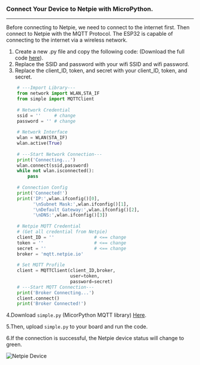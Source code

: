 ### Connect Your Device to Netpie with MicroPython.
---
Before connecting to Netpie, we need to connect to the internet first.
Then connect to Netpie with the MQTT Protocol.
The ESP32 is capable of connecting to the internet via a wireless network.

1. Create a new .py file and copy the following code: (Download the full code [here](https://github.com/PerfecXX/MicroPython-ESP32-AIoT-DevBoard/blob/main/example/Netpie/L01-ConnectionTest.py "here")).
2. Replace the SSID and password with your wifi SSID and wifi password.
3. Replace the client_ID, token, and secret with your client_ID, token, and secret.

```python
    # ---Import Library---
    from network import WLAN,STA_IF
    from simple import MQTTClient
    
    # Network Credential
    ssid = ''     # change
    password = '' # change
    
    # Network Interface 
    wlan = WLAN(STA_IF)
    wlan.active(True)
    
    # ---Start Network Connection---
    print('Connecting...')
    wlan.connect(ssid,password)
    while not wlan.isconnected():
        pass
    
    # Connection Config
    print('Connected!')
    print('IP:',wlan.ifconfig()[0],
          '\nSubnet Mask:',wlan.ifconfig()[1],
          '\nDefault Gateway:',wlan.ifconfig()[2],
          '\nDNS:',wlan.ifconfig()[3])
    
    # Netpie MQTT Credential
    # (Get all credential from Netpie)
    client_ID = ''               # <== change
    token = ''                   # <== change
    secret = ''                  # <== change
    broker = 'mqtt.netpie.io'
    
    # Set MQTT Profile
    client = MQTTClient(client_ID,broker,
                        user=token,
                        password=secret)
    # ---Start MQTT Connection---
    print('Broker Connecting...')
    client.connect()
    print('Broker Connected!')
```
4.Download `simple.py` (MicorPython MQTT library) [Here](https://github.com/micropython/micropython-lib/blob/master/micropython/umqtt.simple/umqtt/simple.py "Here").

5.Then, upload `simple.py` to your board and run the code.

6.If the connection is successful, the Netpie device status will change to green. 

![Netpie Device ](https://raw.githubusercontent.com/PerfecXX/MicroPython-ESP32-AIoT-DevBoard/28e8c6fb486f822cee39fac4060e1d0bfd18ade5/doc/netpie-connection-test-ok.png "Netpie Device ")



